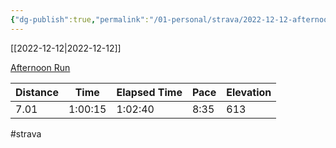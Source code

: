 ```yaml
---
{"dg-publish":true,"permalink":"/01-personal/strava/2022-12-12-afternoon-run/"}
---
```



[[2022-12-12\|2022-12-12]]

[Afternoon Run](https://www.strava.com/activities/8241979965)

| Distance | Time    | Elapsed Time | Pace | Elevation |
| -------- | ------- | ------------ | ---- | --------- |
| 7.01     | 1:00:15 | 1:02:40      | 8:35 | 613       |




#strava
